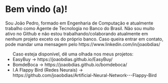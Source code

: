 <h1>
  Bem vindo (a)!
</h1>

<p>
  Sou João Pedro, formado em Engenharia de Computação e atualmente trabalho como Agente de Tecnologia no Banco do Brasil.
  Não sou muito ativo no Github e não estou trabalhando/colaborando atualmente em nenhum projeto exceto os do próprio banco.
  Caso queira entrar em contato, pode mandar uma mensagem pelo https://www.linkedin.com/in/joaobdias/
</p>

<ul> Caso esteja disponível, dê uma olhada nos meus projetos:
  <li>EasyBuy -> https://joaobdias.github.io/EasyBuy/</li>
  <li>BomdeBoca -> https://joaobdias.github.io/bomdeboca/</li>
  <li>I.A Flappy Bird (Redes Neurais) -> https://github.com/joaobdias/Artificial-Neural-Network---Flappy-Bird</li>
</ul>
<!--
**joaobdias/joaobdias** is a ✨ _special_ ✨ repository because its `README.md` (this file) appears on your GitHub profile.

Here are some ideas to get you started:

- 🔭 I’m currently working on ...
- 🌱 I’m currently learning ...
- 👯 I’m looking to collaborate on ...
- 🤔 I’m looking for help with ...
- 💬 Ask me about ...
- 📫 How to reach me: ...
- 😄 Pronouns: ...
- ⚡ Fun fact: ...
-->
